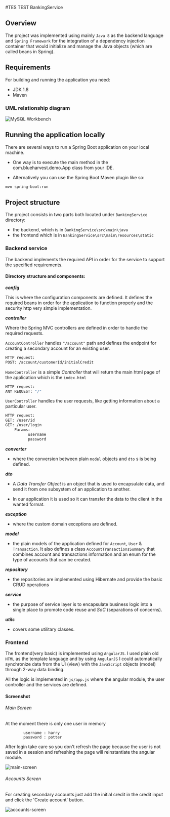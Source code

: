 #TES TEST BankingService

## Overview

The project was implemented using mainly `Java 8` as the backend language and `Spring Framework` for the integration of a dependency injection container that would initialize and manage the Java objects (which are called beans in Spring).

## Requirements
For building and running the application you need:
* JDK 1.8
* Maven 

### UML relationship diagram 

![MySQL Workbench](https://user-images.githubusercontent.com/23499989/57521290-25182d80-7320-11e9-9a5a-725cc93f2930.jpg)

## Running the application locally
There are several ways to run a Spring Boot application on your local machine. 

- One way is to execute the main method in the com.blueharvest.demo.App class from your IDE.

- Alternatively you can use the Spring Boot Maven plugin like so:

```sh
mvn spring-boot:run
```

## Project structure

The project consists in two parts both located under `BankingService` directory:

- the backend, which is in `BankingService\src\main\java`
- the frontend which is in `BankingService\src\main\resources\static`

### Backend service

The backend implements the required API in order for the service to support the specified requirements.

#### Directory structure and components:

**_config_**

This is where the configuration components are defined. It defines the required beans in order for the application to function properly and the security http very simple implementation.

**_controller_**

Where the Spring MVC controllers are defined in order to handle the required requests.

`AccountController` handles `"/account"` path and defines the endpoint for creating a secondary account for an existing user.

```sh
HTTP request:
POST: /account/customerId/initialCredit
```
            
`HomeController` is a simple _Controller_ that will return the main html page of the application which is the `index.html`

```sh
HTTP request:
ANY REQUEST: "/"
```
          
`UserController` handles the user requests, like getting information about a particular user.

```sh
HTTP request:
GET: /user/id
GET: /user/login
    Params:
          username
          password
```          
                    
**_converter_**

* where the conversion between plain `model` objects and `dto` s is being defined.

**_dto_**

* A _Data Transfer Object_ is an object that is used to encapsulate data, and send it from one subsystem of an application to another.

* In our application it is used so it can transfer the data to the client in the wanted format.

**_exception_**

* where the custom domain exceptions are defined.

**_model_**

* the plain models of the application defined for `Account`, `User` & `Transaction`.
It also defines a class `AccountTransactionsSummary` that combines account and transactions information and an enum for the type of accounts that can be created.

**_repository_** 

* the repositories are implemented using Hibernate and provide the basic CRUD operations

**_service_**

* the purpose of service layer is to encapsulate business logic into a single place to promote code reuse and _SoC_ (separations of concerns).

**_utils_** 
* covers some utilitary classes.

### Frontend

The frontend(very basic) is implemented using `AngularJS`. I used plain old `HTML` as the template language and by using `AngularJS` I could automatically synchronize data from the UI (view) with the `JavaScript` objects (model) through 2-way data binding. 

All the logic is implemented in `js/app.js` where the angular module, the user controller and the services are defined.

#### Screenshot

###### Main Screen

At the moment there is only one user in memory
            
            username : harry
            password : potter
         
After login take care so you don't refresh the page because the user is not saved in a session and refreshing the page will reinstantiate the angular module.

![main-screen](./screenshots/main-screen.png)

###### Accounts Screen

For creating secondary accounts just add the initial credit in the credit input and click the 'Create account' button.

![accounts-screen](./screenshots/accounts-screen.png)


